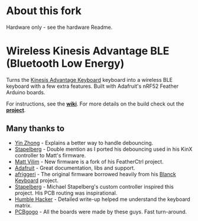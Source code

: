 # About this fork

Hardware only - see the hardware Readme.

# Wireless Kinesis Advantage BLE (Bluetooth Low Energy)

Turns the [Kinesis Advantage Keyboard](https://www.kinesis-ergo.com/shop/advantage2/) keyboard into a wireless BLE keyboard with a few extra features. Built with Adafruit's nRF52 Feather Arduino boards.

For instructions, see the **[wiki](https://github.com/sysdevmike/KinesisBLE/wiki)**. For more details on the build check out the **[project](https://hackaday.io/project/161578-wireless-ble-kinesis-advantage-custom-controller)**.


## Many thanks to

- [Yin Zhong](https://summivox.wordpress.com/2016/06/03/keyboard-matrix-scanning-and-debouncing/) - Explains a better way to handle debouncing.
- [Stapelberg](https://michael.stapelberg.ch/posts/2018-04-17-kinx-keyboard-controller/) - Double mention as I ported his debouncing used in his KinX controller to Matt's firmware.
- [Matt Vilim](https://github.com/mattvilim/FeatherCtrl) - New firmware is a fork of his FeatherCtrl project.
- [Adafruit](https://www.adafruit.com/product/3406) - Great documentation, libs and support.
- [afriggeri](https://github.com/afriggeri/kb) - The original firmware borrowed heavily from his [Blanck Keyboard](https://medium.com/@friggeri/the-blanck-keyboard-24afe12e81a) project.
- [Stapelberg](https://michael.stapelberg.de/posts/2013-03-21-kinesis_custom_controller/) - Michael Stapelberg's custom controller inspired this project. His PCB routing was inspirational.
- [Humble Hacker](http://humblehacker.com/blog/20100720/hacking-the-kinesis-contoured-keyboard/) - Detailed write-up helped me understand the keyboard matrix.
- [PCBgogo](http://www.pcbgogo.com) - All the boards were made by these guys. Fast turn-around. 
